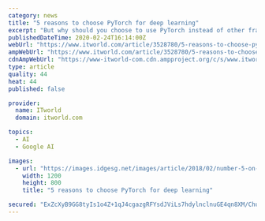 ```yaml
---
category: news
title: "5 reasons to choose PyTorch for deep learning"
excerpt: "But why should you choose to use PyTorch instead of other frameworks like MXNet, Chainer, or TensorFlow? Let’s look into five reasons that add up to a strong case for PyTorch. Before we get started, a plea to TensorFlow users who are already typing furious tweets and emails even before I begin: Yes, there are also plenty of reasons to choose ..."
publishedDateTime: 2020-02-24T16:14:00Z
webUrl: "https://www.itworld.com/article/3528780/5-reasons-to-choose-pytorch-for-deep-learning.html"
ampWebUrl: "https://www.itworld.com/article/3528780/5-reasons-to-choose-pytorch-for-deep-learning.amp.html"
cdnAmpWebUrl: "https://www-itworld-com.cdn.ampproject.org/c/s/www.itworld.com/article/3528780/5-reasons-to-choose-pytorch-for-deep-learning.amp.html"
type: article
quality: 44
heat: 44
published: false

provider:
  name: ITworld
  domain: itworld.com

topics:
  - AI
  - Google AI

images:
  - url: "https://images.idgesg.net/images/article/2018/02/number-5-on-fire_top-five_five-tips-100750848-large.jpg"
    width: 1200
    height: 800
    title: "5 reasons to choose PyTorch for deep learning"

secured: "ExZcXyB9GG8tyIs1o4Z+1qJ4cgazgRFYsdJViLs7hdylnclnuGE4qn8XM/Chu84Bi+tgewVDzViDey2xYryXnFHNtXg5zaqBpCitFXBTNRWbkpisrguKg4Y0okcfaYKrND7Vl9/4A0w5r1kWONDUzCLYGcxsL9VbKNHSngOdQr5PuRhLC/g4bpnFJR9r/o7MqEk9cMRzXVDZGD7jj0EwcDiT4aZBGA2GiqzpE9VtGr6ZIPuNZ2rCHo59AXjnTjFuFAD0+nMbBikqK3abzpzXcdyCCWHmyBaz9YhrT9DdAvcFE1Oufe8oChvwPfz7M+6O;ch0CLNC/kuf8VFHrMLtl+Q=="
---
```


